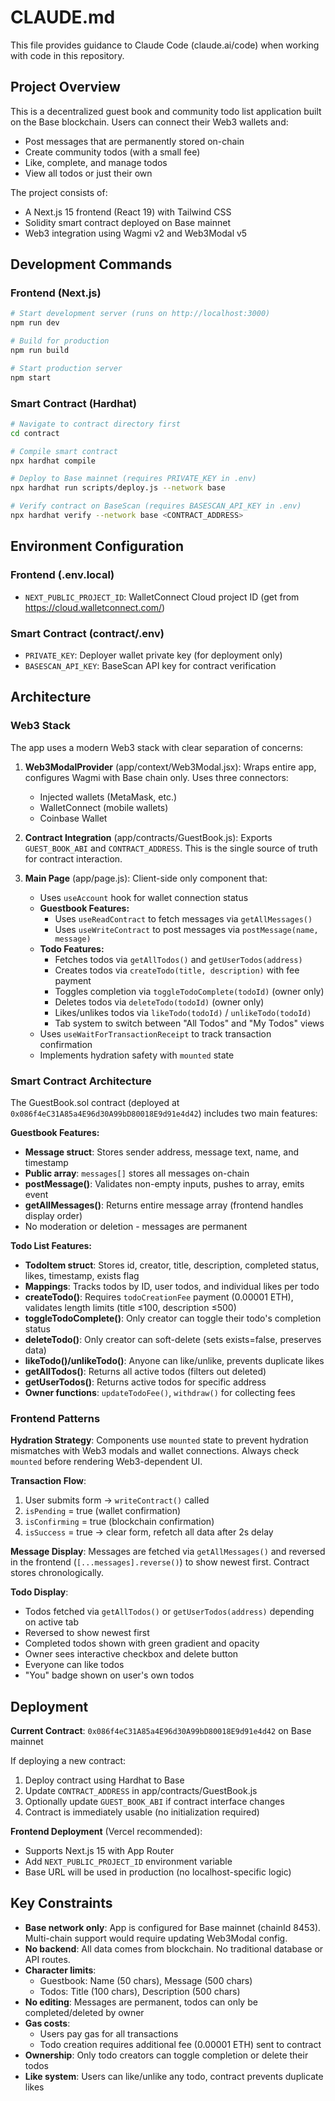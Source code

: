 # CLAUDE.md

This file provides guidance to Claude Code (claude.ai/code) when working with code in this repository.

## Project Overview

This is a decentralized guest book and community todo list application built on the Base blockchain. Users can connect their Web3 wallets and:
- Post messages that are permanently stored on-chain
- Create community todos (with a small fee)
- Like, complete, and manage todos
- View all todos or just their own

The project consists of:
- A Next.js 15 frontend (React 19) with Tailwind CSS
- Solidity smart contract deployed on Base mainnet
- Web3 integration using Wagmi v2 and Web3Modal v5

## Development Commands

### Frontend (Next.js)
```bash
# Start development server (runs on http://localhost:3000)
npm run dev

# Build for production
npm run build

# Start production server
npm start
```

### Smart Contract (Hardhat)
```bash
# Navigate to contract directory first
cd contract

# Compile smart contract
npx hardhat compile

# Deploy to Base mainnet (requires PRIVATE_KEY in .env)
npx hardhat run scripts/deploy.js --network base

# Verify contract on BaseScan (requires BASESCAN_API_KEY in .env)
npx hardhat verify --network base <CONTRACT_ADDRESS>
```

## Environment Configuration

### Frontend (.env.local)
- `NEXT_PUBLIC_PROJECT_ID`: WalletConnect Cloud project ID (get from https://cloud.walletconnect.com/)

### Smart Contract (contract/.env)
- `PRIVATE_KEY`: Deployer wallet private key (for deployment only)
- `BASESCAN_API_KEY`: BaseScan API key for contract verification

## Architecture

### Web3 Stack
The app uses a modern Web3 stack with clear separation of concerns:

1. **Web3ModalProvider** (app/context/Web3Modal.jsx): Wraps entire app, configures Wagmi with Base chain only. Uses three connectors:
   - Injected wallets (MetaMask, etc.)
   - WalletConnect (mobile wallets)
   - Coinbase Wallet

2. **Contract Integration** (app/contracts/GuestBook.js): Exports `GUEST_BOOK_ABI` and `CONTRACT_ADDRESS`. This is the single source of truth for contract interaction.

3. **Main Page** (app/page.js): Client-side only component that:
   - Uses `useAccount` hook for wallet connection status
   - **Guestbook Features:**
     - Uses `useReadContract` to fetch messages via `getAllMessages()`
     - Uses `useWriteContract` to post messages via `postMessage(name, message)`
   - **Todo Features:**
     - Fetches todos via `getAllTodos()` and `getUserTodos(address)`
     - Creates todos via `createTodo(title, description)` with fee payment
     - Toggles completion via `toggleTodoComplete(todoId)` (owner only)
     - Deletes todos via `deleteTodo(todoId)` (owner only)
     - Likes/unlikes todos via `likeTodo(todoId)` / `unlikeTodo(todoId)`
     - Tab system to switch between "All Todos" and "My Todos" views
   - Uses `useWaitForTransactionReceipt` to track transaction confirmation
   - Implements hydration safety with `mounted` state

### Smart Contract Architecture
The GuestBook.sol contract (deployed at `0x086f4eC31A85a4E96d30A99bD80018E9d91e4d42`) includes two main features:

**Guestbook Features:**
- **Message struct**: Stores sender address, message text, name, and timestamp
- **Public array**: `messages[]` stores all messages on-chain
- **postMessage()**: Validates non-empty inputs, pushes to array, emits event
- **getAllMessages()**: Returns entire message array (frontend handles display order)
- No moderation or deletion - messages are permanent

**Todo List Features:**
- **TodoItem struct**: Stores id, creator, title, description, completed status, likes, timestamp, exists flag
- **Mappings**: Tracks todos by ID, user todos, and individual likes per todo
- **createTodo()**: Requires `todoCreationFee` payment (0.00001 ETH), validates length limits (title ≤100, description ≤500)
- **toggleTodoComplete()**: Only creator can toggle their todo's completion status
- **deleteTodo()**: Only creator can soft-delete (sets exists=false, preserves data)
- **likeTodo()/unlikeTodo()**: Anyone can like/unlike, prevents duplicate likes
- **getAllTodos()**: Returns all active todos (filters out deleted)
- **getUserTodos()**: Returns active todos for specific address
- **Owner functions**: `updateTodoFee()`, `withdraw()` for collecting fees

### Frontend Patterns

**Hydration Strategy**: Components use `mounted` state to prevent hydration mismatches with Web3 modals and wallet connections. Always check `mounted` before rendering Web3-dependent UI.

**Transaction Flow**:
1. User submits form → `writeContract()` called
2. `isPending` = true (wallet confirmation)
3. `isConfirming` = true (blockchain confirmation)
4. `isSuccess` = true → clear form, refetch all data after 2s delay

**Message Display**: Messages are fetched via `getAllMessages()` and reversed in the frontend (`[...messages].reverse()`) to show newest first. Contract stores chronologically.

**Todo Display**:
- Todos fetched via `getAllTodos()` or `getUserTodos(address)` depending on active tab
- Reversed to show newest first
- Completed todos shown with green gradient and opacity
- Owner sees interactive checkbox and delete button
- Everyone can like todos
- "You" badge shown on user's own todos

## Deployment

**Current Contract**: `0x086f4eC31A85a4E96d30A99bD80018E9d91e4d42` on Base mainnet

If deploying a new contract:
1. Deploy contract using Hardhat to Base
2. Update `CONTRACT_ADDRESS` in app/contracts/GuestBook.js
3. Optionally update `GUEST_BOOK_ABI` if contract interface changes
4. Contract is immediately usable (no initialization required)

**Frontend Deployment** (Vercel recommended):
- Supports Next.js 15 with App Router
- Add `NEXT_PUBLIC_PROJECT_ID` environment variable
- Base URL will be used in production (no localhost-specific logic)

## Key Constraints

- **Base network only**: App is configured for Base mainnet (chainId 8453). Multi-chain support would require updating Web3Modal config.
- **No backend**: All data comes from blockchain. No traditional database or API routes.
- **Character limits**:
  - Guestbook: Name (50 chars), Message (500 chars)
  - Todos: Title (100 chars), Description (500 chars)
- **No editing**: Messages are permanent, todos can only be completed/deleted by owner
- **Gas costs**:
  - Users pay gas for all transactions
  - Todo creation requires additional fee (0.00001 ETH) sent to contract
- **Ownership**: Only todo creators can toggle completion or delete their todos
- **Like system**: Users can like/unlike any todo, contract prevents duplicate likes

